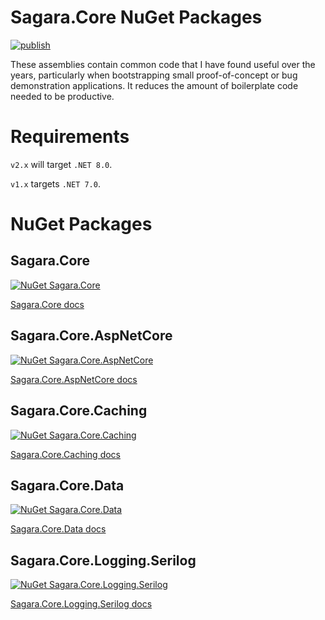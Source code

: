 # Sagara.Core NuGet Packages

[![publish](https://github.com/jonsagara/Sagara.Core/actions/workflows/build-and-publish.yml/badge.svg)](https://github.com/jonsagara/Sagara.Core/actions?query=workflow%3Apublish)

These assemblies contain common code that I have found useful over the years, particularly when bootstrapping small 
proof-of-concept or bug demonstration applications. It reduces the amount of boilerplate code needed to be productive.

# Requirements

`v2.x` will target `.NET 8.0`.

`v1.x` targets `.NET 7.0`.

# NuGet Packages

## Sagara.Core

[![NuGet Sagara.Core](https://buildstats.info/nuget/Sagara.Core)](https://www.nuget.org/packages/Sagara.Core)

[Sagara.Core docs](src/Sagara.Core/docs/index.md)


## Sagara.Core.AspNetCore

[![NuGet Sagara.Core.AspNetCore](https://buildstats.info/nuget/Sagara.Core.AspNetCore)](https://www.nuget.org/packages/Sagara.Core.AspNetCore)

[Sagara.Core.AspNetCore docs](src/Sagara.Core.AspNetCore/docs/index.md)


## Sagara.Core.Caching

[![NuGet Sagara.Core.Caching](https://buildstats.info/nuget/Sagara.Core.Caching)](https://www.nuget.org/packages/Sagara.Core.Caching)

[Sagara.Core.Caching docs](src/Sagara.Core.Caching/docs/index.md)


## Sagara.Core.Data

[![NuGet Sagara.Core.Data](https://buildstats.info/nuget/Sagara.Core.Data)](https://www.nuget.org/packages/Sagara.Core.Data)

[Sagara.Core.Data docs](src/Sagara.Core.Data/docs/index.md)


## Sagara.Core.Logging.Serilog

[![NuGet Sagara.Core.Logging.Serilog](https://buildstats.info/nuget/Sagara.Core.Logging.Serilog)](https://www.nuget.org/packages/Sagara.Core.Logging.Serilog)

[Sagara.Core.Logging.Serilog docs](src/Sagara.Core.Logging.Serilog/docs/index.md)
